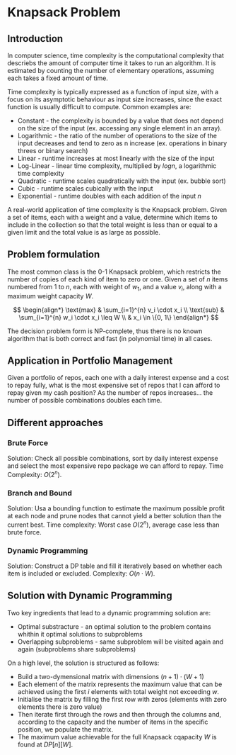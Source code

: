 # Knapsack Problem

## Introduction

In computer science, time complexity is the computational complexity that descriebs the amount of computer time it takes to run an algorithm. It is estimated by counting the number of elementary operations, assuming each takes a fixed amount of time.

Time complexity is typically expressed as a function of input size, with a focus on its asymptotic behaviour as input size increases, since the exact function is usually difficult to compute. Common examples are:
- Constant - the complexity is bounded by a value that does not depend on the size of the input (ex. accessing any single element in an array).
- Logarithmic - the ratio of the number of operations to the size of the input decreases and tend to zero as n increase (ex. operations in binary threes or binary search)
- Linear - runtime increases at most linearly with the size of the input
- Log-Linear - linear time complexity, multiplied by $log{n}$, a logarithmic time complexity
- Quadratic - runtime scales quadratically with the input (ex. bubble sort)
- Cubic - runtime scales cubically with the input
- Exponential - runtime doubles with each addition of the input $n$

A real-world application of time complexity is the Knapsack problem. Given a set of items, each with a weight and a value, determine which items to include in the collection so that the total weight is less than or equal to a given limit and the total value is as large as possible. 

## Problem formulation

The most common class is the 0-1 Knapsack problem, which restricts the number of copies of each kind of item to zero or one.
Given a set of $n$ items numbered from $1$ to $n$, each with weight of $w_1$, and a value $v_i$, along with a maximum weight capacity $W$.

$$
\begin{align*}
\text{max} & \sum_{i=1}^{n} v_i \cdot x_i \\
\text{sub} & \sum_{i=1}^{n} w_i \cdot x_i \leq W \\ & x_i \in \{0, 1\}
\end{align*}
$$

The decision problem form is NP-complete, thus there is no known algorithm that is both correct and fast (in polynomial time) in all cases.

## Application in Portfolio Management

Given a portfolio of repos, each one with a daily interest expense and a cost to repay fully, what is the most expensive set of repos that I can afford to repay given my cash position?
As the number of repos increases... the number of possible combinations doubles each time.

## Different approaches

### Brute Force

Solution: Check all possible combinations, sort by daily interest expense and select the most expensive repo package we can afford to repay. 
Time Complexity: $O(2^n)$.

### Branch and Bound

Solution: Usa a bounding function to estimate the maximum possible profit at each node and prune nodes that cannot yield a better solution than the current best.
Time complexity: Worst case $O(2^n)$, average case less than brute force.

### Dynamic Programming

Solution: Construct a DP table and fill it iteratively based on whether each item is included or excluded.
Complexity: $O(n \cdot W)$.

## Solution with Dynamic Programming 

Two key ingredients that lead to a dynamic programming solution are:
- Optimal substracture - an optimal solution to the problem contains whithin it optimal solutions to subproblems
- Overlapping subproblems - same subproblem will be visited again and again (subproblems share subproblems)

On a high level, the solution is structured as follows:
- Build a two-dymensional matrix with dimensions $(n+1) \cdot (W+1)$
- Each element of the matrix represents the maximum value that can be achieved using the first $i$ elements with total weight not exceeding $w$.
- Initialise the matrix by filling the first row with zeros (elements with zero elements there is zero value)
- Then iterate first through the rows and then through the columns and, according to the capacity and the number of items in the specific position, we populate the matrix.
- The maximum value achievable for the full Knapsack cqapacity $W$ is found at $DP[n][W]$.


